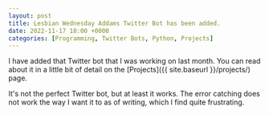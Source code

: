 ```yaml
---
layout: post
title: Lesbian Wednesday Addams Twitter Bot has been added.
date: 2022-11-17 18:00 +0000
categories: [Programming, Twitter Bots, Python, Projects]
---
```


I have added that Twitter bot that I was working on last month. You can read about it in a little bit of detail on the [Projects]({{ site.baseurl }}/projects/) page.

It's not the perfect Twitter bot, but at least it works. The error catching does not work the way I want it to as of writing, which I find quite frustrating.